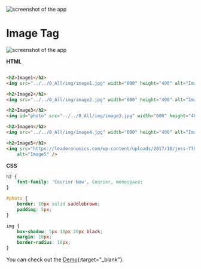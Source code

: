 ![screenshot of the app](https://raw.githubusercontent.com/praveenorugantitech/praveenorugantitech-express-js/master/tech.PNG)


# Image Tag


![screenshot of the app](https://raw.githubusercontent.com/praveenorugantitech/praveenorugantitech-html/master/9_Image/images/Image.PNG)


**HTML**

```HTML

<h2>Image1</h2>
<img src="../../0_All/img/image1.jpg" width="600" height="400" alt="Image1" />

<h2>Image2</h2>
<img src="../../0_All/img/image2.jpg" width="600" height="400" alt="Image2" />

<h2>Image3</h2>
<img id="photo" src="../../0_All/img/image3.jpg" width="600" height="400" alt="Image3" />

<h2>Image4</h2>
<img src="../../0_All/img/image4.jpg" width="600" height="400" alt="Image4" />

<h2>Image5</h2>
<img src="https://leaderonomics.com/wp-content/uploads/2017/10/jess-770x470.jpg" width="600" height="400"
    alt="Image5" />

```

**CSS**

```CSS
h2 {
    font-family: 'Courier New', Courier, monospace;
}

#photo {
    border: 10px solid saddlebrown;
    padding: 5px;
}

img {
    box-shadow: 5px 10px 20px black;
    margin: 10px;
    border-radius: 10px;
}

```

You can check out the [Demo](https://praveenorugantitech.github.io/praveenorugantitech-html/9_Image/Demo){:target="_blank"}.

